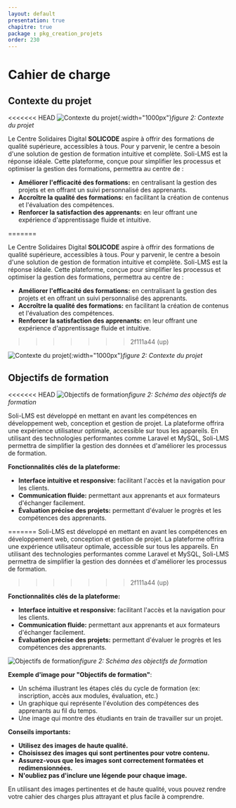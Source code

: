 ```yaml
---
layout: default
presentation: true
chapitre: true
package : pkg_creation_projets
order: 230
---
```


# Cahier de charge  
## Contexte du projet
<<<<<<< HEAD
![Contexte du projet](/soli-lms/pkg_creation_projets/Besoin/images/Soli-LMS.png){:width="1000px"}*figure 2: Contexte du projet*

Le Centre Solidaires Digital **SOLICODE** aspire à offrir des formations de qualité supérieure, accessibles à tous. Pour y parvenir, le centre a besoin d'une solution de gestion de formation intuitive et complète. Soli-LMS est la réponse idéale. Cette plateforme, conçue pour simplifier les processus et optimiser la gestion des formations, permettra au centre de :

* **Améliorer l'efficacité des formations:** en centralisant la gestion des projets et en offrant un suivi personnalisé des apprenants.
* **Accroître la qualité des formations:** en facilitant la création de contenus et l'évaluation des compétences.
* **Renforcer la satisfaction des apprenants:** en leur offrant une expérience d'apprentissage fluide et intuitive.


=======

Le Centre Solidaires Digital **SOLICODE** aspire à offrir des formations de qualité supérieure, accessibles à tous. Pour y parvenir, le centre a besoin d'une solution de gestion de formation intuitive et complète. Soli-LMS est la réponse idéale. Cette plateforme, conçue pour simplifier les processus et optimiser la gestion des formations, permettra au centre de :

* **Améliorer l'efficacité des formations:** en centralisant la gestion des projets et en offrant un suivi personnalisé des apprenants.
* **Accroître la qualité des formations:** en facilitant la création de contenus et l'évaluation des compétences.
* **Renforcer la satisfaction des apprenants:** en leur offrant une expérience d'apprentissage fluide et intuitive.
>>>>>>> 2f111a44 (up)



![Contexte du projet](/soli-lms/pkg_creation_projets/Besoin/images/Soli-LMS.png){:width="1000px"}*figure 2: Contexte du projet*


## Objectifs de formation 

<<<<<<< HEAD
![Objectifs de formation](/soli-lms/pkg_creation_projets/Besoin/images/shema.png)*figure 2: Schéma des objectifs de formation*

 Soli-LMS est développé en mettant en avant les compétences en développement web, conception et gestion de projet. La plateforme offrira une expérience utilisateur optimale, accessible sur tous les appareils. En utilisant des technologies performantes comme Laravel et MySQL, Soli-LMS permettra de simplifier la gestion des données et d'améliorer les processus de formation.

**Fonctionnalités clés de la plateforme:**

* **Interface intuitive et responsive:** facilitant l'accès et la navigation pour les clients.
* **Communication fluide:** permettant aux apprenants et aux formateurs d'échanger facilement.
* **Évaluation précise des projets:** permettant d'évaluer le progrès et les compétences des apprenants. 



=======
 Soli-LMS est développé en mettant en avant les compétences en développement web, conception et gestion de projet. La plateforme offrira une expérience utilisateur optimale, accessible sur tous les appareils. En utilisant des technologies performantes comme Laravel et MySQL, Soli-LMS permettra de simplifier la gestion des données et d'améliorer les processus de formation.
>>>>>>> 2f111a44 (up)

**Fonctionnalités clés de la plateforme:**

* **Interface intuitive et responsive:** facilitant l'accès et la navigation pour les clients.
* **Communication fluide:** permettant aux apprenants et aux formateurs d'échanger facilement.
* **Évaluation précise des projets:** permettant d'évaluer le progrès et les compétences des apprenants. 

![Objectifs de formation](/soli-lms/pkg_creation_projets/Besoin/images/shema.png)*figure 2: Schéma des objectifs de formation*

**Exemple d'image pour "Objectifs de formation"**: 

* Un schéma illustrant les étapes clés du cycle de formation (ex: inscription, accès aux modules, évaluation, etc.)
* Un graphique qui représente l'évolution des compétences des apprenants au fil du temps.
* Une image qui montre des étudiants en train de travailler sur un projet.

**Conseils importants:**

* **Utilisez des images de haute qualité.**
* **Choisissez des images qui sont pertinentes pour votre contenu.**
* **Assurez-vous que les images sont correctement formatées et redimensionnées.**
* **N'oubliez pas d'inclure une légende pour chaque image.**

En utilisant des images pertinentes et de haute qualité, vous pouvez rendre votre cahier des charges plus attrayant et plus facile à comprendre.

